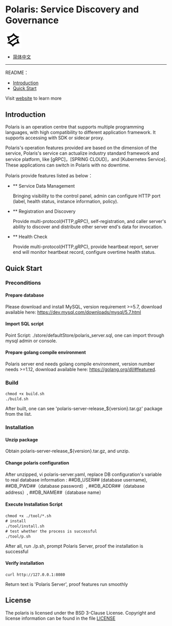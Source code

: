 # Polaris: Service Discovery and Governance

<img src="logo.png" width="10%" height="10%" />

* [简体中文](https://github.com/PolarisMesh/polaris/blob/master/README-zh.md)

---

README：

- [Introduction](#introduction)
- [Quick Start](#quick-start)

Visit [website](https://polarismesh.cn) to learn more

## Introduction

Polaris is an operation centre that supports multiple programming languages, with high compatibility to different application framework. 
It supports accessing with SDK or sidecar proxy.

Polaris's operation features provided are based on the dimension of the service, 
Polaris's service can actualize industry standard framework and service platform, like [gRPC]，[SPRING CLOUD]，and [Kubernetes Service]. 
These applications can switch in Polaris with no downtime.

Polaris provide features listed as below：

* ** Service Data Management

    Bringing visibility to the control panel, admin can configure HTTP port (label, health status, instance information, policy).

* ** Registration and Discovery

    Provide multi-protocol(HTTP,gRPC), self-registration, and caller server's ability to discover and distribute other server end's data for invocation.

* ** Health Check

    Provide multi-protocol(HTTP,gRPC), provide heartbeat report, server end will monitor heartbeat record, configure overtime health status.
    
## Quick Start

### Preconditions

#### Prepare database 

Please download and install MySQL, version requirement >=5.7, download available here: 
https://dev.mysql.com/downloads/mysql/5.7.html

#### Import SQL script

Point Script: ./store/defaultStore/polaris_server.sql, one can import through mysql admin or console.

#### Prepare golang compile environment

Polaris server end needs golang compile environment, version number needs >=1.12, download available here: https://golang.org/dl/#featured.

### Build

````shell script
chmod +x build.sh
./build.sh
````
After built, one can see 'polaris-server-release_${version}.tar.gz' package from the list. 

### Installation

#### Unzip package

Obtain polaris-server-release_${version}.tar.gz, and unzip.

#### Change polaris configuration

After unzipped, vi polaris-server.yaml, replace DB configuration's variable to real database information
: ##DB_USER## (database username), ##DB_PWD##（database password）, ##DB_ADDR##（database address）, ##DB_NAME##（database name）

#### Execute Installation Script

````shell script
chmod +x ./tool/*.sh
# install
./tool/install.sh
# test whether the process is successful 
./tool/p.sh
````
After all, run ./p.sh, prompt Polaris Server, proof the installation is successful 

#### Verify installation

````shell script
curl http://127.0.0.1:8080
```` 
Return text is 'Polaris Server', proof features run smoothly 

## License

The polaris is licensed under the BSD 3-Clause License. Copyright and license information can be found in the file [LICENSE](LICENSE)
